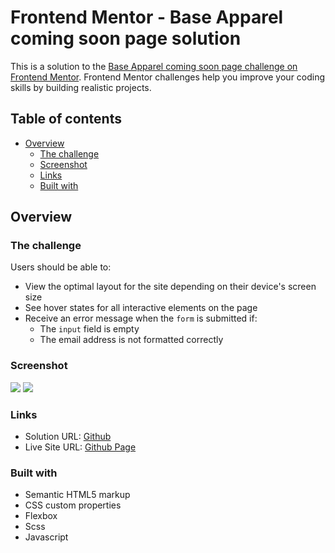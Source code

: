 # Frontend Mentor - Base Apparel coming soon page solution

This is a solution to the [Base Apparel coming soon page challenge on Frontend Mentor](https://www.frontendmentor.io/challenges/base-apparel-coming-soon-page-5d46b47f8db8a7063f9331a0). Frontend Mentor challenges help you improve your coding skills by building realistic projects. 

## Table of contents

- [Overview](#overview)
  - [The challenge](#the-challenge)
  - [Screenshot](#screenshot)
  - [Links](#links)
  - [Built with](#built-with)

## Overview

### The challenge

Users should be able to:

- View the optimal layout for the site depending on their device's screen size
- See hover states for all interactive elements on the page
- Receive an error message when the `form` is submitted if:
  - The `input` field is empty
  - The email address is not formatted correctly

### Screenshot

![](https://i.imgur.com/lG5zDer.png)
![](https://i.imgur.com/4bSMDcr.png)

### Links

- Solution URL: [Github](https://github.com/joyun25/base-apparel-coming-soon-master)
- Live Site URL: [Github Page](https://joyun25.github.io/base-apparel-coming-soon-master/)

### Built with

- Semantic HTML5 markup
- CSS custom properties
- Flexbox
- Scss
- Javascript